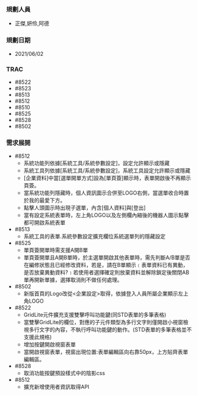 ### <div id="user">規劃人員</div>
* 正傑,妍伶,阿德

### <div id="updatedate">規劃日期</div>
* 2021/06/02

### <div id="trac">TRAC</div>
* #8522
* #8523
* #8513
* #8512
* #8510
* #8525
* #8528
* #8502

### <div id="requirement">需求展開</div>
* #8512
    * 系統功能列依據[系統工具/系統參數設定]，設定允許顯示或隱藏
    * 系統工具列依據[系統工具/系統參數設定]，系統工具設定允許顯示或隱藏
    * [企業資料]中當[選單開單方式]設為[單頁簽]顯示時，表單開啟後不再顯示頁簽。
    * 當系統功能列隱藏時，個人資訊圖示合併至LOGO右側，當選單收合時置於我的最愛下方。
    * 點擊人頭圖示時出現子選單，內含[個人資料]與[登出]
    * 當有設定系統表單時，左上角LOGO以及左側欄內縮後的機器人圖示點擊都可開啟系統表單
* #8513
    * 系統工具的表單.系統參數設定擴充欄位系統選單列的隱藏設定
* #8525
    * 單頁簽開單時需支援A開B單
    * 單頁簽開單且A開B單時，於主選單開啟其他表單時，需先判斷A/B單是否在編修狀態且已經修改資料，若是，請在B單顯示﹝表單資料已有異動，是否放棄異動資料?﹞若使用者選擇確定則放棄資料並解除鎖定後關閉AB單再開新單據，選擇取消則不做任何處理。
* #8502
    * 新版首頁的Logo改從<企業設定>取得，依據登入人員所屬企業顯示左上角LOGO
* #8522
    * GridLite元件擴充支援雙擊呼叫功能鍵(同STD表單的多筆表格)
    * 當雙擊GridLite的欄位，對應的子元件類型為多行文字則僅開啟小視窗檢視多行文字的內容，不執行呼叫功能鍵的動作。(STD表單的多筆表格並不支援此規格)
    * 增加按鍵開啟視窗表單
    * 當開啟視窗表單，視窗出現位置:表單編輯區向右靠50px，上方貼齊表單編輯區。
* #8528
    * 取消功能按鍵預設樣式中的陰影css
* #8512
    * 擴充新增使用者資訊取得API